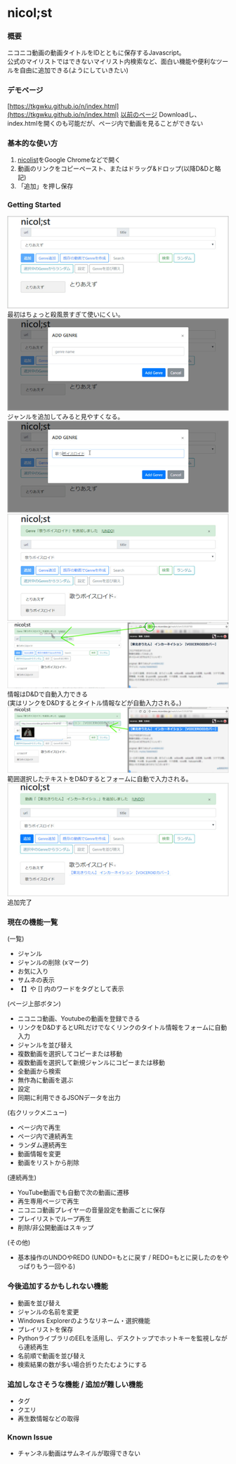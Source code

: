 # nicol;st

### 概要
ニコニコ動画の動画タイトルをIDとともに保存するJavascript。  
公式のマイリストではできないマイリスト内検索など、面白い機能や便利なツールを自由に追加できる(ようにしていきたい)  

### デモページ
[https://tkgwku.github.io/n/index.html](https://tkgwku.github.io/n/index.html)
[以前のページ](http://jar.oiran.org/app/nicolist/)
Downloadし、index.htmlを開くのも可能だが、ページ内で動画を見ることができない

### 基本的な使い方
1. [nicolist](https://tkgwku.github.io/n/index.html)をGoogle Chromeなどで開く
2. 動画のリンクをコピーペースト、またはドラッグ&ドロップ(以降D&Dと略記)
3. 「追加」を押し保存

### Getting Started
![1.jpg](img/1.png)  
最初はちょっと殺風景すぎて使いにくい。  
![2.jpg](img/2.png)  
ジャンルを追加してみると見やすくなる。  
![3.jpg](img/3.png)  
![4.jpg](img/4.png)  
![5.jpg](img/5.png)   
情報はD&Dで自動入力できる   
(実はリンクをD&Dするとタイトル情報などが自動入力される。)   
![6.jpg](img/6.png)  
範囲選択したテキストをD&Dするとフォームに自動で入力される。   
![7.jpg](img/7.png)  
追加完了  

### 現在の機能一覧
(一覧)
* ジャンル
* ジャンルの削除 (xマーク)
* お気に入り
* サムネの表示
* 【】や [] 内のワードをタグとして表示

(ページ上部ボタン)
* ニコニコ動画、Youtubeの動画を登録できる
* リンクをD&DするとURLだけでなくリンクのタイトル情報をフォームに自動入力
* ジャンルを並び替え
* 複数動画を選択してコピーまたは移動
* 複数動画を選択して新規ジャンルにコピーまたは移動
* 全動画から検索
* 無作為に動画を選ぶ
* 設定
* 同期に利用できるJSONデータを出力

(右クリックメニュー)
* ページ内で再生 
* ページ内で連続再生
* ランダム連続再生
* 動画情報を変更
* 動画をリストから削除

(連続再生)
* YouTube動画でも自動で次の動画に遷移
* 再生専用ページで再生
* ニコニコ動画プレイヤーの音量設定を動画ごとに保存
* プレイリストでループ再生
* 削除/非公開動画はスキップ

(その他)
* 基本操作のUNDOやREDO (UNDO=もとに戻す / REDO=もとに戻したのをやっぱりもう一回やる)

### 今後追加するかもしれない機能
* 動画を並び替え
* ジャンルの名前を変更
* Windows Explorerのようなリネーム・選択機能
* プレイリストを保存
* PythonライブラリのEELを活用し、デスクトップでホットキーを監視しながら連続再生
* 名前順で動画を並び替え
* 検索結果の数が多い場合折りたたむようにする

### 追加しなさそうな機能 / 追加が難しい機能 
* タグ
* クエリ
* 再生数情報などの取得

### Known Issue
* チャンネル動画はサムネイルが取得できない